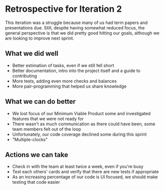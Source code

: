 # Retrospective for Iteration 2

This iteration was a struggle because many of us had term papers and presentations due.
Still, despite having somewhat reduced focus,
the general perspective is that we did pretty good hitting our goals,
although we are looking to improve next sprint.

## What we did well

- Better estimation of tasks, even if we still fell short
- Better documentation, intro into the project itself and a guide to contributing
- More tests, adding even more checks and balances
- More pair-programming that helped us share knowledge

## What we can do better

- We lost focus of our Minimum Viable Product some and investigated features that we were not ready for
- There wasn't as much communication as there could have been, some team members felt out of the loop
- Unfortunately, our code coverage declined some during this sprint
- "Multiple-clocks"

## Actions we can take

- Check in with the team at least twice a week, even if you're busy 
- Test each others' cards and verify that there are new tests if appropriate
- As an increasing percentage of our code is UI focused, we should make testing that code easier

